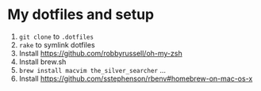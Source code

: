 # My dotfiles and setup

1. `git clone` to `.dotfiles`
2. `rake` to symlink dotfiles
3. Install https://github.com/robbyrussell/oh-my-zsh
4. Install brew.sh
5. `brew install macvim the_silver_searcher` ...
6. Install https://github.com/sstephenson/rbenv#homebrew-on-mac-os-x
